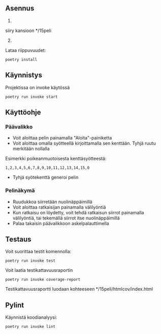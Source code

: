 ## Asennus
1.
siiry kansioon */15peli

2.

Lataa riippuvuudet:

```
poetry install
```
## Käynnistys
Projektissa on invoke käytössä
```
poetry run invoke start
```
## Käyttöohje

### Päävalikko
* Voit aloittaa pelin painamalla "Aloita"-painiketta
* Voit aloittaa omalla syötteellä kirjoittamalla sen kenttään. Tyhjä ruutu merkitään nollalla

Esimerkki poikeanmuotoisesta kenttäsyötteestä:
```
1,2,3,4,5,6,7,8,9,10,11,12,13,14,15,0
```
* Tyhjä syötekenttä generoi pelin
### Pelinäkymä
* Ruudukkoa siirretään nuolinäppäimillä
* Voit aloittaa ratkaisijan painamalla välilyöntiä
* Kun ratkaisu on löydetty, voit tehdä ratkaisun siirrot painamalla välilyöntiä, tai tekemällä siirrot itse nuolinäppäimillä
* Palaa takaisin päävalikkoon askelpalauttimella

## Testaus
Voit suorittaa testit komennolla:
```
poetry run invoke test
```
Voit laatia testikattavuusraportin
```
poetry run invoke coverage-report
```
Testikattavuusraportti luodaan kohteeseen */15peli/htmlcov/index.html

## Pylint

Käynnistä koodianalyysi:
```
poetry run invoke lint
```